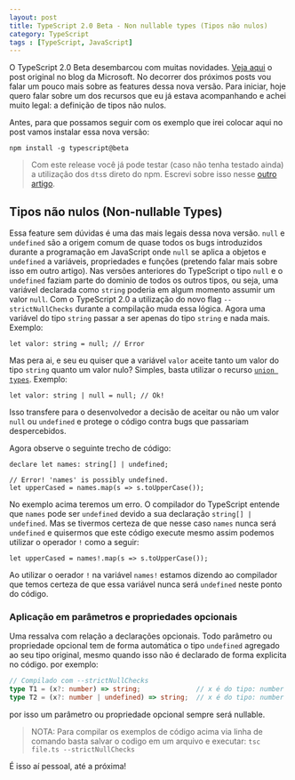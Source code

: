 ```yaml
---
layout: post
title: TypeScript 2.0 Beta - Non nullable types (Tipos não nulos)
category: TypeScript
tags : [TypeScript, JavaScript]
---
```

O TypeScript 2.0 Beta desembarcou com muitas novidades. [Veja aqui](https://blogs.msdn.microsoft.com/typescript/2016/07/11/announcing-typescript-2-0-beta/) o post original no blog da Microsoft. No decorrer dos próximos posts vou falar um pouco mais sobre as features dessa nova versão. Para iniciar, hoje quero falar sobre um dos recursos que eu já estava acompanhando e achei muito legal: a definição de tipos não nulos.

Antes, para que possamos seguir com os exemplo que irei colocar aqui no post vamos instalar essa nova versão:

    npm install -g typescript@beta

> Com este release você já pode testar (caso não tenha testado ainda) a utilização dos `dts`s direto do npm. Escrevi sobre isso nesse [outro artigo](/posts/The-Future-of-Declaration-Files).

## Tipos não nulos (Non-nullable Types)

Essa feature sem dúvidas é uma das mais legais dessa nova versão. `null` e `undefined` são a origem comum de quase todos os bugs introduzidos durante a programação em JavaScript onde `null` se aplica a objetos e `undefined` a variáveis, propriedades e funções (pretendo falar mais sobre isso em outro artigo). Nas versões anteriores do TypeScript o tipo `null` e o `undefined` faziam parte do dominio de todos os outros tipos, ou seja, uma variável declarada como `string` poderia em algum momento assumir um valor `null`. Com o TypeScript 2.0 a utilização do novo flag `--strictNullChecks` durante a compilação muda essa lógica. Agora uma variável do tipo `string` passar a ser apenas do tipo `string` e nada mais. Exemplo:

    let valor: string = null; // Error

Mas pera ai, e seu eu quiser que a variável `valor` aceite tanto um valor do tipo `string` quanto um valor nulo? Simples, basta utilizar o recurso [`union types`](/posts/union-types). Exemplo:

    let valor: string | null = null; // Ok!

Isso transfere para o desenvolvedor a decisão de aceitar ou não um valor `null` ou `undefined` e protege o código contra bugs que passariam despercebidos.

Agora observe o seguinte trecho de código:

    declare let names: string[] | undefined;

    // Error! 'names' is possibly undefined.
    let upperCased = names.map(s => s.toUpperCase());

No exemplo acima teremos um erro. O compilador do TypeScript entende que `names` pode ser `undefined` devido a sua declaração `string[] | undefined`. Mas se tivermos certeza de que nesse caso `names` nunca será `undefined` e quisermos que este código execute mesmo assim podemos utilizar o operador `!` como a seguir:

    let upperCased = names!.map(s => s.toUpperCase());

Ao utilizar o oerador `!` na variável `names!` estamos dizendo ao compilador que temos certeza de que essa variável nunca será `undefined` neste ponto do código.

### Aplicação em parâmetros e propriedades opcionais

Uma ressalva com relação a declarações opcionais. Todo parâmetro ou propriedade opcional tem de forma automática o tipo `undefined` agregado ao seu tipo original, mesmo quando isso não é declarado de forma explicita no código. por exemplo:

```typescript
// Compilado com --strictNullChecks
type T1 = (x?: number) => string;              // x é do tipo: number | undefined
type T2 = (x?: number | undefined) => string;  // x é do tipo: number | undefined
```

por isso um parâmetro ou propriedade opcional sempre será nullable.

> NOTA: Para compilar os exemplos de código acima via linha de comando basta salvar o codigo em um arquivo e executar: `tsc file.ts --strictNullChecks`

É isso aí pessoal, até a próxima!
